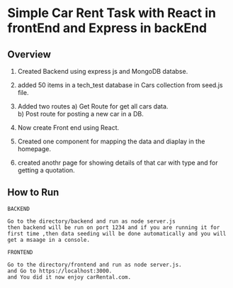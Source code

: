 # Simple Car Rent Task with React in frontEnd and Express in backEnd

## Overview

1. Created Backend using express js and MongoDB databse.
2. added 50 items in a tech_test database in Cars collection from seed.js file.
3. Added two routes
   a) Get Route for get all cars data.  
   b) Post route for posting a new car in a DB.

4. Now create Front end using React.
5. Created one component for mapping the data and diaplay in the homepage.
6. created anothr page for showing details of that car with type and for getting a quotation.

## How to Run

```
BACKEND

Go to the directory/backend and run as node server.js
then backend will be run on port 1234 and if you are running it for first time ,then data seeding will be done automatically and you will get a msaage in a console.

FRONTEND

Go to the directory/frontend and run as node server.js.
and Go to https://localhost:3000.
and You did it now enjoy carRental.com.
```
